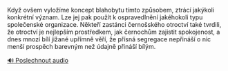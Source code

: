 
Když ovšem vyložíme koncept blahobytu tímto způsobem, ztrácí jakýkoli konkrétní význam. Lze jej pak použít k ospravedlnění jakéhokoli typu společenské organizace. Někteří zastánci černošského otroctví také tvrdili, že otroctví je nejlepším prostředkem, jak černochům zajistit spokojenost, a dnes mnozí bílí jižané upřímně věří, že přísná segregace nepřináší o nic menší prospěch barevným než údajně přináší bílým.

[🔊 Poslechnout audio](/data/7-paragraphs/audio/chapter_165/para_002-Kdy-ovem-vylome-koncept-blahobytu-tmto-zpsob.mp3)
